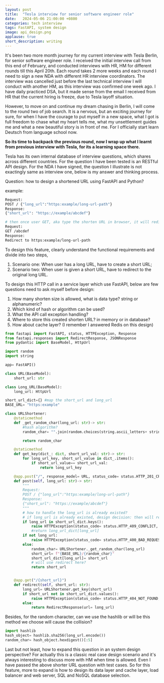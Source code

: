 ```yaml
---
layout: post
title:  "Tesla interview for senior software engineer role"
date:   2024-05-06 21:00:00 +0800
categories: tech interview
tags: FastAPI, system design
image: api_design.png
applause: true
short_description: writing
--- 
```



<div markdown="1" id="text">
It's been two more month journey for my current interview with Tesla Berlin, for senior software engineer role. I received the initial interview call from this end of February, and conducted interviews with HR, HM for different rounds till this April 20th. Each round takes 2 more weeks and each round I need to sign a new NDA with different HR interview coordinators. The interview was cancelled just before the last technical interview I will conduct with another HM, as this interview was confirmed one week ago. I have daily practiced DSA, but it made sense from the email I received from HR that the current hiring is freeze, due to Tesla layoff situation.

However, to move on and continue my dream chasing in Berlin, I will come to the round two of job search. It is a nervous, but an exciting journey for sure, for when I have the courage to put myself in a new space, what I got is full freedom to chase what my heart tells me, what my unsettlement guides me and what a new beautiful story is in front of me. For I officially start learn Deutsch from language school now.

<b>So its time to backpack the previous round, now I wrap up what I learnt from previous interview with Tesla, for its a learning space there.</b>

Tesla has its own internal database of interview questions, which shares across different countries. For the question I have been tested is an RESTful API design. For the NDA I have signed, the question I illustrate is not exactingly same as interview one, below is my answer and thinking process.

Question: how to design a shortened URL using FastAPI and Python?

example:
```bash
Request:
POST / {"long_url":"https:example/long-url-path"}
Response:
{"short_url": "https://example/abcdef"}

# then once user GET, aka type the shorten URL in browser, it will redirect to long-url
Request: 
GET /abcdef 
Response:
Redirect to https:example/long-url-path
```

To design this feature, clearly understand the functional requirements and divide into two steps,
1. Scenario one: When user has a long URL, have to create a short URL;
2. Scenario two: When user is given a short URL, have to redirect to the original long URL.

To design this HTTP call in a service layer which use FastAPI, below are few questions need to ask myself before design:
1. How many shorten size is allowed, what is data type? string or alphanumeric?
2. Which kind of hash or algorithm can be used?
3. What the API call exception handling?
4. Where to store this created shorten URL? in memory or in database?
5. How about cache layer? (I remember I answered Redis on this design)


```Python
from fastapi import FastAPI, status, HTTPException, Response 
from fastapi.responses import RedirectResponse, JSONResponse
from pydantic import BaseModel, HttpUrl 

import random 
import string 

app= FastAPI() 

class URL(BaseModel):
    short_url: str 

class Long_URL(BaseModel):
    long_url: HttpUrl 

short_url_dict={} #map the short_url and long_url
BASE_URL= "https:example"

class URLShortener:
    @staticmethod
    def _get_random_char(long_url: str)-> str:
        #hash algorithm?
        random_char= "".join(random.choices(string.ascii_letters+ string.digits, k=5))

        return random_char

    @staticmethod
    def get_key(dict_: dict, short_url_val: str)-> str:
        for long_url_key, short_url_value in dict_.items():
            if short_url_value== short_url_val:
                return long_url_key

    @app.post("/", response_model= URL, status_code= status.HTTP_201_CREATED)
    def post(self, long_url: str)-> str:
        """
        Request:
        POST / {"long_url":"https:example/long-url-path"}
        Response:
        {"short_url": "https://example/abcdef"}
        """
        # how to handle the long_url is already existed?
        # if long_url is already existed, design decision: then will return existing short_url or can return status code 409, for request conflict, or return status code 400 if request is invalid. 
        if long_url in short_url_dict.keys():
            raise HTTPException(status_code= status.HTTP_409_CONFLICT, detail= "Long URL is already existed.")
            #return long_url_dict[long_url]
        if not long_url:
            raise HTTPException(status_code= status.HTTP_400_BAD_REQUEST, detail="Invalid request")
        else:
            random_char= URLShortener._get_random_char(long_url)    
            short_url= f"{BASE_URL}/{random_char}"
            short_url_dict[long_url]= short_url 
            # will use redirect here?
            return short_url


    @app.get("/{short_url}")
    def redirect(self, short_url: str):
        long_url= URLShortener.get_key(short_url)
        if short_url not in short_url_dict.values():
            raise HTTPException(status_code= status.HTTP_404_NOT_FOUND, detail="Short url is not found")
        else:
            return RedirectResponse(url= long_url)
```

Besides, for the random character, can we use the hashlib or will be this method we choose will cause the collision?

```Python
import hashlib 
hash_object= hashlib.sha256(long_url.encode())
random_char= hash_object.hexdigest()[:5]
```

Last but not least, how to expand this question in an system design perspective? For actually this is a classic real case design scenario and it's always interesting to discuss more with HM when time is allowed. Even I have passed the above shorter URL question with test cases. So for this feature, more to expand is how to design its data layer and cache layer, load balancer and web server, SQL and NoSQL database selection.
</div>